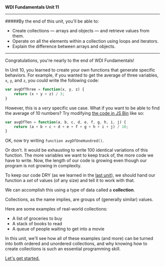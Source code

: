 **WDI Fundamentals Unit 11**

---

#####By the end of this unit, you'll be able to:
* Create collections — arrays and objects — and retrieve values from them.
* Operate on all the elements within a collection using loops and iterators.
* Explain the difference between arrays and objects.

---

Congratulations, you're nearly to the end of WDI Fundamentals!

In Unit 10, you learned to create your own functions that generate specific behaviors. For example, if you wanted to get the average of three variables, `x`, `y`, and `z`, you could write the following code:

```javascript
var avgOfThree = function(x, y, z) {
    return (x + y + z) / 3;
}
```

However, this is a *very* specific use case. What if you want to be able to find the average of 10 numbers? Try modifying [the code in JS Bin](https://jsbin.com/wajevud/edit?js,console) like so:

```javascript
var avgOfTen = function(a, b, c, d, e, f, g, h, i, j) {
    return (a + b + c + d + e + f + g + h + i + j) / 10;
}
```
OK, now try writing `function avgOfOneHundred()`.

Or don't. It would be exhausting to write 100 identical variations of this function. The more variables we want to keep track of, the more code we have to write. Now, the length of our code is growing even though our program is not growing in complexity.

To keep our code DRY (as we learned in the [last unit](../05_chapter/05_lesson.md)), we should hand our function a *set* of values (of any size) and tell it to work with that.

We can accomplish this using a type of data called a **collection**.

Collections, as the name implies, are groups of (generally similar) values.

Here are some examples of real-world collections:
- A list of groceries to buy
- A stack of books to read
- A queue of people waiting to get into a movie

In this unit, we'll see how all of these examples (and more) can be turned into both ordered and unordered collections, and why knowing how to create collections is such an essential programming skill.


[Let's get started.](02_lesson.md)
